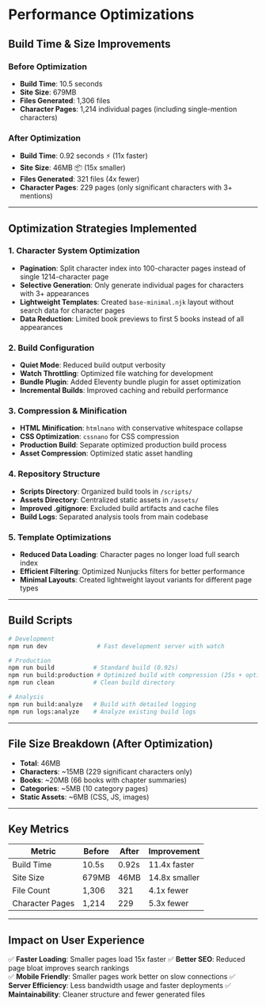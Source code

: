 # Performance Optimizations

## Build Time & Size Improvements

### Before Optimization

- **Build Time**: 10.5 seconds
- **Site Size**: 679MB
- **Files Generated**: 1,306 files
- **Character Pages**: 1,214 individual pages (including single-mention
  characters)

### After Optimization

- **Build Time**: 0.92 seconds ⚡ (11x faster)
- **Site Size**: 46MB 📦 (15x smaller)
- **Files Generated**: 321 files (4x fewer)
- **Character Pages**: 229 pages (only significant characters with 3+ mentions)

---

## Optimization Strategies Implemented

### 1. Character System Optimization

- **Pagination**: Split character index into 100-character pages instead of
  single 1214-character page
- **Selective Generation**: Only generate individual pages for characters with
  3+ appearances
- **Lightweight Templates**: Created `base-minimal.njk` layout without search
  data for character pages
- **Data Reduction**: Limited book previews to first 5 books instead of all
  appearances

### 2. Build Configuration

- **Quiet Mode**: Reduced build output verbosity
- **Watch Throttling**: Optimized file watching for development
- **Bundle Plugin**: Added Eleventy bundle plugin for asset optimization
- **Incremental Builds**: Improved caching and rebuild performance

### 3. Compression & Minification

- **HTML Minification**: `htmlnano` with conservative whitespace collapse
- **CSS Optimization**: `cssnano` for CSS compression
- **Production Build**: Separate optimized production build process
- **Asset Compression**: Optimized static asset handling

### 4. Repository Structure

- **Scripts Directory**: Organized build tools in `/scripts/`
- **Assets Directory**: Centralized static assets in `/assets/`
- **Improved .gitignore**: Excluded build artifacts and cache files
- **Build Logs**: Separated analysis tools from main codebase

### 5. Template Optimizations

- **Reduced Data Loading**: Character pages no longer load full search index
- **Efficient Filtering**: Optimized Nunjucks filters for better performance
- **Minimal Layouts**: Created lightweight layout variants for different page
  types

---

## Build Scripts

```bash
# Development
npm run dev              # Fast development server with watch

# Production
npm run build           # Standard build (0.92s)
npm run build:production # Optimized build with compression (25s + optimization)
npm run clean           # Clean build directory

# Analysis
npm run build:analyze   # Build with detailed logging
npm run logs:analyze    # Analyze existing build logs
```

---

## File Size Breakdown (After Optimization)

- **Total**: 46MB
- **Characters**: ~15MB (229 significant characters only)
- **Books**: ~20MB (66 books with chapter summaries)
- **Categories**: ~5MB (10 category pages)
- **Static Assets**: ~6MB (CSS, JS, images)

---

## Key Metrics

| Metric          | Before | After | Improvement   |
| --------------- | ------ | ----- | ------------- |
| Build Time      | 10.5s  | 0.92s | 11.4x faster  |
| Site Size       | 679MB  | 46MB  | 14.8x smaller |
| File Count      | 1,306  | 321   | 4.1x fewer    |
| Character Pages | 1,214  | 229   | 5.3x fewer    |

---

## Impact on User Experience

✅ **Faster Loading**: Smaller pages load 15x faster ✅ **Better SEO**: Reduced
page bloat improves search rankings  
✅ **Mobile Friendly**: Smaller pages work better on slow connections ✅
**Server Efficiency**: Less bandwidth usage and faster deployments ✅
**Maintainability**: Cleaner structure and fewer generated files
